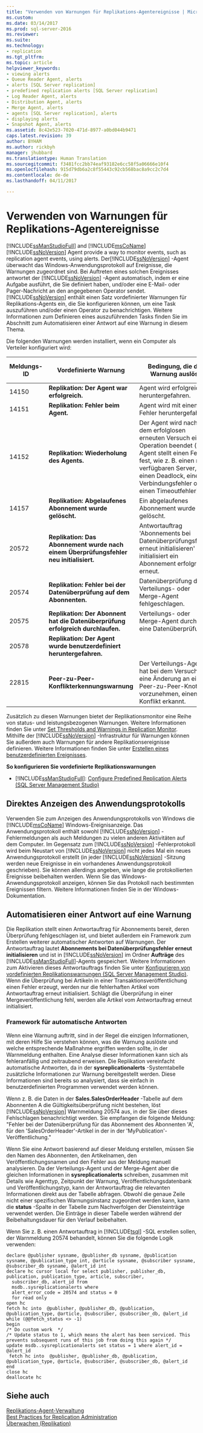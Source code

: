 ```yaml
---
title: "Verwenden von Warnungen für Replikations-Agentereignisse | Microsoft-Dokumentation"
ms.custom: 
ms.date: 03/14/2017
ms.prod: sql-server-2016
ms.reviewer: 
ms.suite: 
ms.technology:
- replication
ms.tgt_pltfrm: 
ms.topic: article
helpviewer_keywords:
- viewing alerts
- Queue Reader Agent, alerts
- alerts [SQL Server replication]
- predefined replication alerts [SQL Server replication]
- Log Reader Agent, alerts
- Distribution Agent, alerts
- Merge Agent, alerts
- agents [SQL Server replication], alerts
- displaying alerts
- Snapshot Agent, alerts
ms.assetid: 8c42e523-7020-471d-8977-a0bd044b9471
caps.latest.revision: 39
author: BYHAM
ms.author: rickbyh
manager: jhubbard
ms.translationtype: Human Translation
ms.sourcegitcommit: f3481fcc2bb74eaf93182e6cc58f5a06666e10f4
ms.openlocfilehash: 915d79db6a2c8f55443c92cb568bac8a9cc2c7d4
ms.contentlocale: de-de
ms.lasthandoff: 04/11/2017

---
```

# <a name="use-alerts-for-replication-agent-events"></a>Verwenden von Warnungen für Replikations-Agentereignisse
  [!INCLUDE[ssManStudioFull](../../../includes/ssmanstudiofull-md.md)] and [!INCLUDE[msCoName](../../../includes/msconame-md.md)] [!INCLUDE[ssNoVersion](../../../includes/ssnoversion-md.md)] Agent provide a way to monitor events, such as replication agent events, using alerts. Der[!INCLUDE[ssNoVersion](../../../includes/ssnoversion-md.md)] -Agent überwacht das Windows-Anwendungsprotokoll auf Ereignisse, die Warnungen zugeordnet sind. Bei Auftreten eines solchen Ereignisses antwortet der [!INCLUDE[ssNoVersion](../../../includes/ssnoversion-md.md)] -Agent automatisch, indem er eine Aufgabe ausführt, die Sie definiert haben, und/oder eine E-Mail- oder Pager-Nachricht an den angegebenen Operator sendet. [!INCLUDE[ssNoVersion](../../../includes/ssnoversion-md.md)] enthält einen Satz vordefinierter Warnungen für Replikations-Agents ein, die Sie konfigurieren können, um eine Task auszuführen und/oder einen Operator zu benachrichtigen. Weitere Informationen zum Definieren eines auszuführenden Tasks finden Sie im Abschnitt zum Automatisieren einer Antwort auf eine Warnung in diesem Thema.  
  
 Die folgenden Warnungen werden installiert, wenn ein Computer als Verteiler konfiguriert wird:  
  
|Meldungs-ID|Vordefinierte Warnung|Bedingung, die die Warnung auslöst|Zusätzlich eingegebene Informationen in msdb..sysreplicationalerts|  
|----------------|----------------------|-----------------------------------------|-----------------------------------------------------------------|  
|14150|**Replikation: Der Agent war erfolgreich.**|Agent wird erfolgreich heruntergefahren.|ja|  
|14151|**Replikation: Fehler beim Agent.**|Agent wird mit einem Fehler heruntergefahren.|ja|  
|14152|**Replikation: Wiederholung des Agents.**|Der Agent wird nach dem erfolglosen erneuten Versuch einer Operation beendet (der Agent stellt einen Fehler fest, wie z. B. einen nicht verfügbaren Server, einen Deadlock, einen Verbindungsfehler oder einen Timeoutfehler).|ja|  
|14157|**Replikation: Abgelaufenes Abonnement wurde gelöscht.**|Ein abgelaufenes Abonnement wurde gelöscht.|Nein|  
|20572|**Replikation: Das Abonnement wurde nach einem Überprüfungsfehler neu initialisiert.**|Antwortauftrag 'Abonnements bei Datenüberprüfungsfehler erneut initialisieren' initialisiert ein Abonnement erfolgreich erneut.|Nein|  
|20574|**Replikation: Fehler bei der Datenüberprüfung auf dem Abonnenten.**|Datenüberprüfung durch Verteilungs- oder Merge-Agent fehlgeschlagen.|ja|  
|20575|**Replikation: Der Abonnent hat die Datenüberprüfung erfolgreich durchlaufen.**|Verteilungs- oder Merge-Agent durchläuft eine Datenüberprüfung.|ja|  
|20578|**Replikation: Der Agent wurde benutzerdefiniert heruntergefahren.**|||  
|22815|**Peer-zu-Peer-Konflikterkennungswarnung**|Der Verteilungs-Agent hat bei dem Versuch, eine Änderung an einem Peer-zu-Peer-Knoten vorzunehmen, einen Konflikt erkannt.|ja|  
  
 Zusätzlich zu diesen Warnungen bietet der Replikationsmonitor eine Reihe von status- und leistungsbezogenen Warnungen. Weitere Informationen finden Sie unter [Set Thresholds and Warnings in Replication Monitor](../../../relational-databases/replication/monitor/set-thresholds-and-warnings-in-replication-monitor.md). Mithilfe der [!INCLUDE[ssNoVersion](../../../includes/ssnoversion-md.md)] -Infrastruktur für Warnungen können Sie außerdem auch Warnungen für andere Replikationsereignisse definieren. Weitere Informationen finden Sie unter [Erstellen eines benutzerdefinierten Ereignisses](http://msdn.microsoft.com/library/03d71a35-97fa-4bba-aa9a-23ac9c9cf879).  
  
 **So konfigurieren Sie vordefinierte Replikationswarnungen**  
  
-   [!INCLUDE[ssManStudioFull](../../../includes/ssmanstudiofull-md.md)]: [Configure Predefined Replication Alerts &#40;SQL Server Management Studio&#41;](../../../relational-databases/replication/administration/configure-predefined-replication-alerts-sql-server-management-studio.md)  
  
## <a name="viewing-the-application-log-directly"></a>Direktes Anzeigen des Anwendungsprotokolls  
 Verwenden Sie zum Anzeigen des Anwendungsprotokolls von Windows die [!INCLUDE[msCoName](../../../includes/msconame-md.md)] Windows-Ereignisanzeige. Das Anwendungsprotokoll enthält sowohl [!INCLUDE[ssNoVersion](../../../includes/ssnoversion-md.md)] -Fehlermeldungen als auch Meldungen zu vielen anderen Aktivitäten auf dem Computer. Im Gegensatz zum [!INCLUDE[ssNoVersion](../../../includes/ssnoversion-md.md)] -Fehlerprotokoll wird beim Neustart von [!INCLUDE[ssNoVersion](../../../includes/ssnoversion-md.md)] nicht jedes Mal ein neues Anwendungsprotokoll erstellt (in jeder [!INCLUDE[ssNoVersion](../../../includes/ssnoversion-md.md)] -Sitzung werden neue Ereignisse in ein vorhandenes Anwendungsprotokoll geschrieben). Sie können allerdings angeben, wie lange die protokollierten Ereignisse beibehalten werden. Wenn Sie das Windows-Anwendungsprotokoll anzeigen, können Sie das Protokoll nach bestimmten Ereignissen filtern. Weitere Informationen finden Sie in der Windows-Dokumentation.  
  
## <a name="automating-a-response-to-an-alert"></a>Automatisieren einer Antwort auf eine Warnung  
 Die Replikation stellt einen Antwortauftrag für Abonnements bereit, deren Überprüfung fehlgeschlagen ist, und bietet außerdem ein Framework zum Erstellen weiterer automatischer Antworten auf Warnungen. Der Antwortauftrag lautet **Abonnements bei Datenüberprüfungsfehler erneut initialisieren** und ist in [!INCLUDE[ssNoVersion](../../../includes/ssnoversion-md.md)] im Ordner **Aufträge** des [!INCLUDE[ssManStudioFull](../../../includes/ssmanstudiofull-md.md)]-Agents gespeichert. Weitere Informationen zum Aktivieren dieses Antwortauftrags finden Sie unter [Konfigurieren von vordefinierten Replikationswarnungen &#40;SQL Server Management Studio&#41;](../../../relational-databases/replication/administration/configure-predefined-replication-alerts-sql-server-management-studio.md). Wenn die Überprüfung bei Artikeln in einer Transaktionsveröffentlichung einen Fehler erzeugt, werden nur die fehlerhaften Artikel vom Antwortauftrag erneut initialisiert. Schlägt die Überprüfung in einer Mergeveröffentlichung fehl, werden alle Artikel vom Antwortauftrag erneut initialisiert.  
  
### <a name="framework-for-automating-responses"></a>Framework für automatische Antworten  
 Wenn eine Warnung auftritt, sind in der Regel die einzigen Informationen, mit deren Hilfe Sie verstehen können, was die Warnung auslöste und welche entsprechende Maßnahme ergriffen werden sollte, in der Warnmeldung enthalten. Eine Analyse dieser Informationen kann sich als fehleranfällig und zeitraubend erweisen. Die Replikation vereinfacht automatische Antworten, da in der **sysreplicationalerts** -Systemtabelle zusätzliche Informationen zur Warnung bereitgestellt werden. Diese Informationen sind bereits so analysiert, dass sie einfach in benutzerdefinierten Programmen verwendet werden können.  
  
 Wenn z. B. die Daten in der **Sales.SalesOrderHeader** -Tabelle auf dem Abonnenten A die Gültigkeitsüberprüfung nicht bestehen, löst [!INCLUDE[ssNoVersion](../../../includes/ssnoversion-md.md)] Warnmeldung 20574 aus, in der Sie über dieses Fehlschlagen benachrichtigt werden. Sie empfangen die folgende Meldung: "Fehler bei der Datenüberprüfung für das Abonnement des Abonnenten 'A', für den 'SalesOrderHeader'-Artikel in der in der 'MyPublication'-Veröffentlichung."  
  
 Wenn Sie eine Antwort basierend auf dieser Meldung erstellen, müssen Sie den Namen des Abonnenten, den Artikelnamen, den Veröffentlichungsnamen und den Fehler aus der Meldung manuell analysieren. Da der Verteilungs-Agent und der Merge-Agent aber die gleichen Informationen in **sysreplicationalerts** schreiben, zusammen mit Details wie Agenttyp, Zeitpunkt der Warnung, Veröffentlichungsdatenbank und Veröffentlichungstyp, kann der Antwortauftrag die relevanten Informationen direkt aus der Tabelle abfragen. Obwohl die genaue Zeile nicht einer spezifischen Warnungsinstanz zugeordnet werden kann, kann die **status** -Spalte in der Tabelle zum Nachverfolgen der Diensteinträge verwendet werden. Die Einträge in dieser Tabelle werden während der Beibehaltungsdauer für den Verlauf beibehalten.  
  
 Wenn Sie z. B. einen Antwortauftrag in [!INCLUDE[tsql](../../../includes/tsql-md.md)] -SQL erstellen sollen, der Warnmeldung 20574 behandelt, können Sie die folgende Logik verwenden:  
  
```  
declare @publisher sysname, @publisher_db sysname, @publication sysname, @publication_type int, @article sysname, @subscriber sysname, @subscriber_db sysname, @alert_id int  
declare hc cursor local for select publisher, publisher_db, publication, publication_type, article, subscriber,   
  subscriber_db, alert_id from   
  msdb..sysreplicationalerts where  
  alert_error_code = 20574 and status = 0  
  for read only  
open hc  
fetch hc into  @publisher, @publisher_db, @publication, @publication_type, @article, @subscriber, @subscriber_db, @alert_id  
while (@@fetch_status <> -1)  
begin  
/* Do custom work  */  
/* Update status to 1, which means the alert has been serviced. This prevents subsequent runs of this job from doing this again */  
update msdb..sysreplicationalerts set status = 1 where alert_id = @alert_id  
 fetch hc into  @publisher, @publisher_db, @publication, @publication_type, @article, @subscriber, @subscriber_db, @alert_id  
end  
close hc  
deallocate hc  
```  
  
## <a name="see-also"></a>Siehe auch  
 [Replikations-Agent-Verwaltung](../../../relational-databases/replication/agents/replication-agent-administration.md)   
 [Best Practices for Replication Administration](../../../relational-databases/replication/administration/best-practices-for-replication-administration.md)   
 [Überwachen &#40;Replikation&#41;](../../../relational-databases/replication/monitor/monitoring-replication.md)  
  
  
